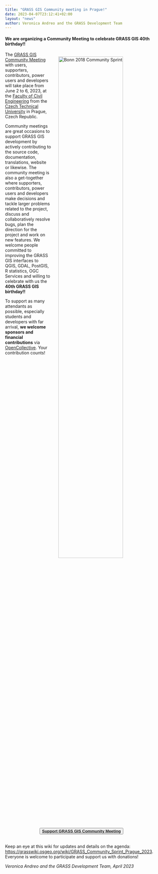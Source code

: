 ```yaml
---
title: "GRASS GIS Community meeting in Prague!"
date: 2023-04-07T23:12:41+02:00
layout: "news"
author: Veronica Andreo and the GRASS Development Team
---
```


#### We are organizing a **Community Meeting** to celebrate GRASS GIS 40th birthday!! 

<a href="/images/news/grass_sprint2018_bonn_fotowall_medium.jpg">
  <img src="/images/news/grass_sprint2018_bonn_fotowall_medium.jpg"
   alt="Bonn 2018 Community Sprint"
   title="Bonn 2018 Community Sprint"
   width="65%" style="float:right;padding-left:25px;padding-top:15px">
</a>

The [GRASS GIS Community Meeting](https://grasswiki.osgeo.org/wiki/GRASS_Community_Sprint_Prague_2023) 
with users, supporters, contributors, power users and developers 
will take place from June 2 to 6, 2023, at the 
[Faculty of Civil Engineering](https://www.fsv.cvut.cz/?lang=en) 
from the [Czech Technical University](https://www.cvut.cz/en) in Prague, Czech Republic.

Community meetings are great occasions to support GRASS GIS development by actively 
contributing to the source code, documentation, translations, website or likewise. 
The community meeting is also a get-together where supporters, contributors, power 
users and developers make decisions and tackle larger problems related to the project, discuss 
and collaboratively resolve bugs, plan the direction for the project and work on new features. 
We welcome people committed to improving the GRASS GIS interfaces to QGIS, GDAL, 
PostGIS, R statistics, OGC Services and willing to celebrate with us the 
**40th GRASS GIS birthday!!**

To support as many attendants as possible, especially students and developers with far arrival, 
**we welcome sponsors and financial contributions** via [OpenCollective](https://opencollective.com/osgeo/projects/grass).
Your contribution counts!

<br>
<div align="center">
<button class="btn btn-primary">
<b><a href="https://opencollective.com/grass" target="_blank">Support GRASS GIS Community Meeting</a></b>
</button>
</div>

<br>

Keep an eye at this wiki for updates and details on the agenda:
<https://grasswiki.osgeo.org/wiki/GRASS_Community_Sprint_Prague_2023>. 
Everyone is welcome to participate and support us with donations!


*Veronica Andreo and the GRASS Development Team, April 2023*